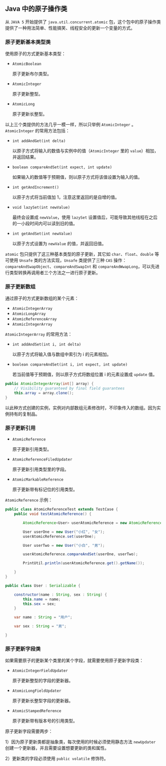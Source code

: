 ## Java 中的原子操作类

从 `JAVA 5` 开始提供了 `java.util.concurrent.atomic` 包，这个包中的原子操作类提供了一种用法简单、性能搞笑、线程安全的更新一个变量的方式。

### 原子更新基本类型类

使用原子的方式更新基本类型：

- `AtomicBoolean`

  原子更新布尔类型。

- `AtomicInteger`

  原子更新整型。

- `AtomicLong`

  原子更新长整型。

以上三个类提供的方法几乎一模一样，所以只举例 `AtomicInteger` 。`AtomicInteger` 的常用方法包括：

- `int addAndGet(int delta)`

  以原子方式将输入的数值与实例中的值（`AtomicInteger` 里的 `value`）相加，并返回结果。

- `boolean compareAndSet(int expect, int update)`

  如果输入的数值等于预期值，则以原子方式将该值设置为输入的值。

- `int getAndIncrement()`

  以原子方式将当前值加 1，注意这里返回的是自增的值。

- `void lazySet(int newValue)`

  最终会设置成 `newValue`，使用 `lazySet` 设置值后，可能导致其他线程在之后的一小段时间内可以读到旧的值。

- `int getAndSet(int newValue)`

  以原子方式设置为 `newValue` 的值，并返回旧值。

`atomic` 包只提供了这三种基本类型的原子更新，其它如 `char`、`float`、`double` 等可使用 `Unsafe` 类的方法实现，`Unsafe` 类提供了三种 `CAS` 操作：`compareAndSwapObject`、`compareAndSwapInt` 和 `compareAndWwapLong`，可以先进行类型转换再调用者三个方法之一进行原子更新。

### 原子更新数组

通过原子的方式更新数组的某个元素：

- `AtomicIntegerArray`
- `AtomicLongArray`
- `AtomicReferenceArray`
- `AtomicIntegerArray`

`AtomicIntegerArray` 的常用方法：

- `int addAndSet(int i, int delta)`

  以原子方式将输入值与数组中索引为 i 的元素相加。

- `boolean compareAndSet(int i, int expect, int update)`

  若当前值等于预期值，则以原子方式将数组位置 i 的元素设置成 `update` 值。

```java
public AtomicIntegerArray(int[] array) {
    // Visibility guaranteed by final field guarantees
    this.array = array.clone();
}
```

以此种方式创建的实例，实例对内部数组元素修改时，不印象传入的数组。因为实例持有的复制品。

### 原子更新引用

- `AtomicReference`

  原子更新引用类型。

- `AtomicReferenceFiledUpdater`

  原子更新引用类型里的字段。

- `AtomicMarkableReference`

  原子更新带有标记位的引用类型。

`AtomicReference` 示例：

```java
public class AtomicReferenceTest extends TestCase {
    public void testAtomicReference() {

        AtomicReference<User> userAtomicReference = new AtomicReference<>();

        User userOne = new User("小红", "女");
        userAtomicReference.set(userOne);

        User userTwo = new User("小白", "男");

        userAtomicReference.compareAndSet(userOne, userTwo);

        PrintUtil.println(userAtomicReference.get().getName());

    }
}

public class User : Serializable {

    constructor(name : String, sex : String) {
        this.name = name;
        this.sex = sex;
    }

    var name : String = "用户";

    var sex : String = "男";

}
```

### 原子更新字段类

如果需要原子的更新某个类里的某个字段，就需要使用原子更新字段类：

- `AtomicIntegerFieldUpdater`

  原子更新整型的字段的更新器。

- `AtomicLongFieldUpdater`

  原子更新长整型字段的更新器。

- `AtomicStampedReference`

  原子更新带有版本号的引用类型。

原子更新字段需要两步：

1）因为原子更新类都是抽象类，每次使用的时候必须使用静态方法 `newUpdater` 创建一个更新器，并且需要设置想要更新的类和属性。

2）更新类的字段必须使用 `public volatile` 修饰符。 



